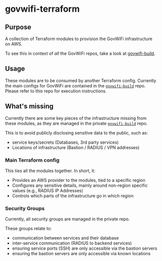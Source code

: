 # govwifi-terraform

## Purpose

A collection of Terraform modules to provision the GovWiFi infrastructure on AWS.

To see this in context of _all_ the GovWiFi repos, take a look at [govwifi-build][govwifi-build].

## Usage

These modules are to be consumed by another Terraform config.
Currently the main configs for GovWiFi are contained in the [`govwifi-build`][govwifi-build] repo.
Please refer to this repo for execution instructions.

## What's missing

Currently there are some key pieces of the infrastructure missing from these modules, as they
are managed in the private [`govwifi-build`][govwifi-build] repo.

This is to avoid publicly disclosing sensitive data to the public, such as:

 - service keys/secrets (Databases, 3rd party services)
 - Locations of infrastructure (Bastion / RADIUS / VPN addresses)

### Main Terraform config

This ties all the modules together. In short, it:

- Provides an AWS provider to the modules, tied to a specific region
- Configures any sensitive details, mainly around non-region specific values (e.g., RADIUS IP Addresses)
- Controls which parts of the infrastructure go in which region

### Security Groups

Currently, all security groups are managed in the private repo.

These groups relate to:

- communication between services and their database
- inter-service communication (RADIUS to backend services)
- ensuring service ports (SSH) are only accessible via the bastion servers
- ensuring the bastion servers are only accessible via known locations

[govwifi-build]: https://github.com/alphagov/govwifi-build
